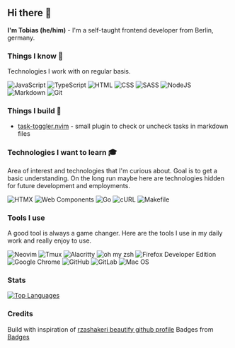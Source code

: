## Hi there 👋

**I'm Tobias (he/him)** - I'm a self-taught frontend developer from Berlin, germany.

### Things I know 📖

Technologies I work with on regular basis.

![JavaScript](https://img.shields.io/badge/javascript-%23323330.svg?style=for-the-badge&logo=javascript&logoColor=%23F7DF1E) ![TypeScript](https://img.shields.io/badge/typescript-%23007ACC.svg?style=for-the-badge&logo=typescript&logoColor=white) ![HTML](https://img.shields.io/badge/html-%23E34F26.svg?style=for-the-badge) ![CSS](https://img.shields.io/badge/css-%231572B6.svg?style=for-the-badge) ![SASS](https://img.shields.io/badge/SASS-hotpink.svg?style=for-the-badge&logo=SASS&logoColor=white) ![NodeJS](https://img.shields.io/badge/node.js-6DA55F?style=for-the-badge&logo=node.js&logoColor=white) ![Markdown](https://img.shields.io/badge/markdown-%23000000.svg?style=for-the-badge&logo=markdown&logoColor=white) ![Git](https://img.shields.io/badge/git-%23F05033.svg?style=for-the-badge&logo=git&logoColor=white)

### Things I build 🚧

* [task-toggler.nvim](https://github.com/BoaPi/task-toggler.nvim) - small plugin to check or uncheck tasks in markdown files

### Technologies I want to learn 🎓 

Area of interest and technologies that I'm curious about. Goal is to get a basic understanding. On the long run maybe here are technologies hidden for future development and employments.

![HTMX](https://img.shields.io/badge/htmx-%23E34F26.svg?style=for-the-badge) ![Web Components](https://img.shields.io/badge/web%20components-%23324FFF.svg?style=for-the-badge) ![Go](https://img.shields.io/badge/go-%2300ADD8.svg?style=for-the-badge&logo=go&logoColor=white) ![cURL](https://img.shields.io/badge/cURL-%230C5D8E.svg?style=for-the-badge) ![Makefile](https://img.shields.io/badge/makefile-%23121011.svg?style=for-the-badge&logo=gnu-bash&logoColor=white)

### Tools I use

A good tool is always a game changer. Here are the tools I use in my daily work and really enjoy to use.

![Neovim](https://img.shields.io/badge/NeoVim-%2357A143.svg?&style=for-the-badge&logo=neovim&logoColor=white) ![Tmux](https://img.shields.io/badge/Tmux-000.svg?style=for-the-badge&logo=gnu-bash&logoColor=6BE44E) ![Alacritty](https://img.shields.io/badge/alacritty-F46D01?style=for-the-badge&logo=alacritty&logoColor=white) ![oh my zsh](https://img.shields.io/badge/oh%20my%20ZSH-000.svg?style=for-the-badge&logo=gnu-bash&logoColor=6BE44E) ![Firefox Developer Edition](https://img.shields.io/badge/Firefox%20Developer%20Edition-2554c4?style=for-the-badge&logo=Firefox-Browser&logoColor=white) ![Google Chrome](https://img.shields.io/badge/Google%20Chrome-4285F4?style=for-the-badge&logo=GoogleChrome&logoColor=white) ![GitHub](https://img.shields.io/badge/github-%23121011.svg?style=for-the-badge&logo=github&logoColor=white) ![GitLab](https://img.shields.io/badge/gitlab-%23181717.svg?style=for-the-badge&logo=gitlab&logoColor=white) ![Mac OS](https://img.shields.io/badge/mac%20os-000000?style=for-the-badge&logo=macos&logoColor=F0F0F0)

### Stats

[![Top Languages](https://github-readme-stats.vercel.app/api/top-langs/?username=BoaPi&hide=rust&langs_count=10&card_width=250&bg_color=232325&title_color=18e3c8&text_color=ff00f1&border_radius=10)](https://github.com/anuraghazra/github-readme-stats)

### Credits
Build with inspiration of [rzashakeri beautify github profile](https://github.com/rzashakeri/beautify-github-profile)
Badges from [Badges](https://github.com/Ileriayo/markdown-badges)
